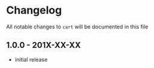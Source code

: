 # Changelog

All notable changes to `cart` will be documented in this file

## 1.0.0 - 201X-XX-XX

- initial release
